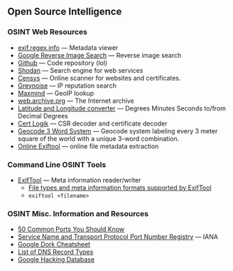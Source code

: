 ## Open Source Intelligence

### OSINT Web Resources
- [exif.regex.info](exif.regex.info) — Metadata viewer
- [Google Reverse Image Search](images.google.com) — Reverse image search
- [Github](github.com) — Code repository (lol)
- [Shodan](shodan.io) — Search engine for web services
- [Censys](https://censys.io/) — Online scanner for websites and certificates.
- [Greynoise](greynoise.io) — IP reputation search
- [Maxmind](maxmind.com) — GeoIP lookup
- [web.archive.org](web.archive.org) — The Internet archive
- [Latitude and Longitude converter](https://www.fcc.gov/media/radio/dms-decimal) — Degrees Minutes Seconds to/from Decimal Degrees
- [Cert Logik](https://certlogik.com/decoder/) — CSR decoder and certificate decoder
- [Geocode 3 Word System](https://what3words.com/royal.grass.prep) — Geocode system labeling every 3 meter square of the world with a unique 3-word combination.
- [Online Exiftool](https://exif.tools/) — online file metadata extraction

### Command Line OSINT Tools
- [ExifTool](https://exiftool.org/) — Meta information reader/writer
  - [File types and meta information formats supported by ExifTool](https://github.com/exiftool/exiftool)
  - `exiftool <filename>`
    
### OSINT Misc. Information and Resources
- [50 Common Ports You Should Know](https://www.geeksforgeeks.org/50-common-ports-you-should-know/#)
- [Service Name and Transport Protocol Port Number Registry](https://www.iana.org/assignments/service-names-port-numbers/service-names-port-numbers.xhtml) — IANA
- [Google Dork Cheatsheet](https://gist.github.com/sundowndev/283efaddbcf896ab405488330d1bbc06)
- [List of DNS Record Types](https://en.wikipedia.org/wiki/List_of_DNS_record_types)
- [Google Hacking Database](https://www.exploit-db.com/google-hacking-database)




